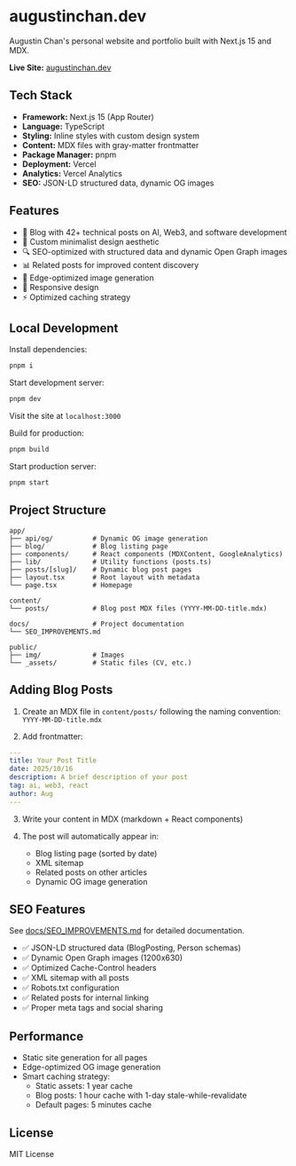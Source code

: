 # augustinchan.dev

Augustin Chan's personal website and portfolio built with Next.js 15 and MDX.

**Live Site:** [augustinchan.dev](https://augustinchan.dev)

## Tech Stack

- **Framework:** Next.js 15 (App Router)
- **Language:** TypeScript
- **Styling:** Inline styles with custom design system
- **Content:** MDX files with gray-matter frontmatter
- **Package Manager:** pnpm
- **Deployment:** Vercel
- **Analytics:** Vercel Analytics
- **SEO:** JSON-LD structured data, dynamic OG images

## Features

- 📝 Blog with 42+ technical posts on AI, Web3, and software development
- 🎨 Custom minimalist design aesthetic
- 🔍 SEO-optimized with structured data and dynamic Open Graph images
- 📊 Related posts for improved content discovery
- 🚀 Edge-optimized image generation
- 📱 Responsive design
- ⚡ Optimized caching strategy

## Local Development

Install dependencies:
```bash
pnpm i
```

Start development server:
```bash
pnpm dev
```

Visit the site at `localhost:3000`

Build for production:
```bash
pnpm build
```

Start production server:
```bash
pnpm start
```

## Project Structure

```
app/
├── api/og/          # Dynamic OG image generation
├── blog/            # Blog listing page
├── components/      # React components (MDXContent, GoogleAnalytics)
├── lib/             # Utility functions (posts.ts)
├── posts/[slug]/    # Dynamic blog post pages
├── layout.tsx       # Root layout with metadata
└── page.tsx         # Homepage

content/
└── posts/           # Blog post MDX files (YYYY-MM-DD-title.mdx)

docs/                # Project documentation
└── SEO_IMPROVEMENTS.md

public/
├── img/             # Images
└── _assets/         # Static files (CV, etc.)
```

## Adding Blog Posts

1. Create an MDX file in `content/posts/` following the naming convention: `YYYY-MM-DD-title.mdx`

2. Add frontmatter:
```yaml
---
title: Your Post Title
date: 2025/10/16
description: A brief description of your post
tag: ai, web3, react
author: Aug
---
```

3. Write your content in MDX (markdown + React components)

4. The post will automatically appear in:
   - Blog listing page (sorted by date)
   - XML sitemap
   - Related posts on other articles
   - Dynamic OG image generation

## SEO Features

See [docs/SEO_IMPROVEMENTS.md](./docs/SEO_IMPROVEMENTS.md) for detailed documentation.

- ✅ JSON-LD structured data (BlogPosting, Person schemas)
- ✅ Dynamic Open Graph images (1200x630)
- ✅ Optimized Cache-Control headers
- ✅ XML sitemap with all posts
- ✅ Robots.txt configuration
- ✅ Related posts for internal linking
- ✅ Proper meta tags and social sharing

## Performance

- Static site generation for all pages
- Edge-optimized OG image generation
- Smart caching strategy:
  - Static assets: 1 year cache
  - Blog posts: 1 hour cache with 1-day stale-while-revalidate
  - Default pages: 5 minutes cache

## License

MIT License
